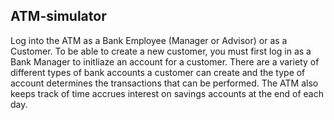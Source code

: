 ## ATM-simulator

Log into the ATM as a Bank Employee (Manager or Advisor) or as a Customer. To be able to create a new customer, you must first
log in as a Bank Manager to initliaze an account for a customer. There are a variety of different types of bank accounts a customer can create
and the type of account determines the transactions that can be performed. The ATM also keeps track of time accrues interest on savings accounts
at the end of each day.
